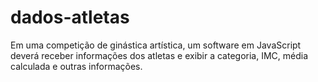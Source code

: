 # dados-atletas
Em uma competição de ginástica artística, um software em JavaScript deverá receber informações dos atletas e exibir a categoria, IMC, média calculada e outras informações.
